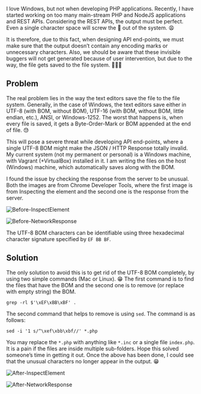 I love Windows, but not when developing PHP applications. Recently, I have started working on too many main-stream PHP and NodeJS applications and REST APIs. Considering the REST APIs, the output must be perfect. Even a single character space will screw the 💩 out of the system. 😩

It is therefore, due to this fact, when designing API end-points, we must make sure that the output doesn’t contain any encoding marks or unnecessary characters. Also, we should be aware that these invisible buggers will not get generated because of user intervention, but due to the way, the file gets saved to the file system. 🤦🏻‍♂️

## Problem

The real problem lies in the way the text editors save the file to the file system. Generally, in the case of Windows, the text editors save either in UTF-8 (with BOM, without BOM), UTF-16 (with BOM, without BOM, little endian, etc.), ANSI, or Windows-1252. The worst that happens is, when every file is saved, it gets a Byte-Order-Mark or BOM appended at the end of file. 😓

This will pose a severe threat while developing API end-points, where a single UTF-8 BOM might make the JSON / HTTP Response totally invalid. My current system (not my permanent or personal) is a Windows machine, with Vagrant (+VirtualBox) installed in it. I am writing the files on the host (Windows) machine, which automatically saves along with the BOM.

I found the issue by checking the response from the server to be unusual. Both the images are from Chrome Developer Tools, where the first image is from Inspecting the element and the second one is the response from the server.

![Before-InspectElement](https://i.imgur.com/zKqEbsm.png)

![Before-NetworkResponse](https://i.imgur.com/DI9ZZF1.png)
 
The UTF-8 BOM characters can be identifiable using three hexadecimal character signature specified by `EF BB BF`.

## Solution

The only solution to avoid this is to get rid of the UTF-8 BOM completely, by using two simple commands (Mac or Linux). 😁 The first command is to find the files that have the BOM and the second one is to remove (or replace with empty string) the BOM.

    grep -rl $'\xEF\xBB\xBF' .

The second command that helps to remove is using `sed`. The command is as follows:

    sed -i '1 s/^\xef\xbb\xbf//' *.php

You may replace the `*.php` with anything like `*.inc` or a single file `index.php`. It is a pain if the files are inside multiple sub-folders. Hope this solved someone’s time in getting it out. Once the above has been done, I could see that the unusual characters no longer appear in the output. 😁

![After-InspectElement](https://i.imgur.com/TNyWwzc.png)

![After-NetworkResponse](https://i.imgur.com/mEgRKtW.png)
